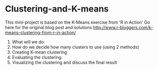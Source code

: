# Clustering-and-K-means

This mini-project is based on the K-Means exercise from 'R in Action'
Go here for the original blog post and solutions
http://www.r-bloggers.com/k-means-clustering-from-r-in-action/

1. What will we do:
2. How do we decide how many clusters to use (using 2 methods)
3. Creating K-mean clustering
4. Evaluating the clustering 
5. Visualizing the clustering and discuss the final result
